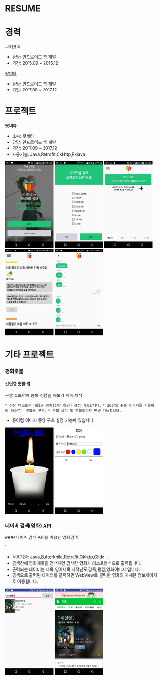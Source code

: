 # RESUME


# 경력

쿠키크랙

* 담당: 안드로이드 앱 개발
* 기간: 2015.09 ~ 2015.12

[왓비타](http://www.whatvita.kr)

* 담당: 안드로이드 앱 개발
* 기간: 2017.05 ~ 2017.12


# 프로젝트

**왓비타**

* 소속: 왓비타
* 담당: 안드로이드 앱 개발
* 기간: 2017.09 ~ 2017.12
* 사용기술: Java,Retrofit,OkHttp,Rxjava ..

<img src="images/whatvita_01.jpeg" width="160"/> <img src="images/whatvita_02.jpeg" width="160"/>
<img src="images/whatvita_03.jpeg" width="160"/> <img src="images/whatvita_04.jpeg" width="160"/>
<img src="images/whatvita_05.jpeg" width="160"/>


# 기타 프로젝트

### 평화촛불

#### 간단한 촛불 앱

구글 스토어에 등록 경험을 해보기 위해 제작


<!-- 앱 설명 -->

`* 상단 텍스트는 내용과 위치(상단,하단) 설정 가능합니다.`
`* 20장의 촛불 이미지를 사용하여 타오르는 촛불을 구현.`
`* 촛불 세기 및 촛불이미지 변경 가능합니다.`
* 종이컵 이미지 중앙 구호 설정 기능이 있습니다.


<img src="images/candlelight_01.jpeg" width="160"/> <img src="images/candlelight_02.jpeg" width="160"/>



### 네이버 검색(영화) API

####네이버 검색 API를 이용한 영화검색

<!-- 앱 설명 -->
`
* 사용기술: Java,Butterknife,Retrofit,Okhttp,Glide ..
* 검색창에 영화제목을 검색하면 검색한 영화가 리스트형식으로 출력됩니다.
* 출력되는 데이터는 제목,영어제목,제작년도,감독,평점,영화이미지 입니다.
* 검색으로 출력된 데이터를 클릭하면 WebView로 클릭한 영화의 자세한 정보페이지로 이동합니다.
`


<img src="images/naver_search_01.jpeg" width="160"/> <img src="images/naver_search_02.jpeg" width="160"/>

